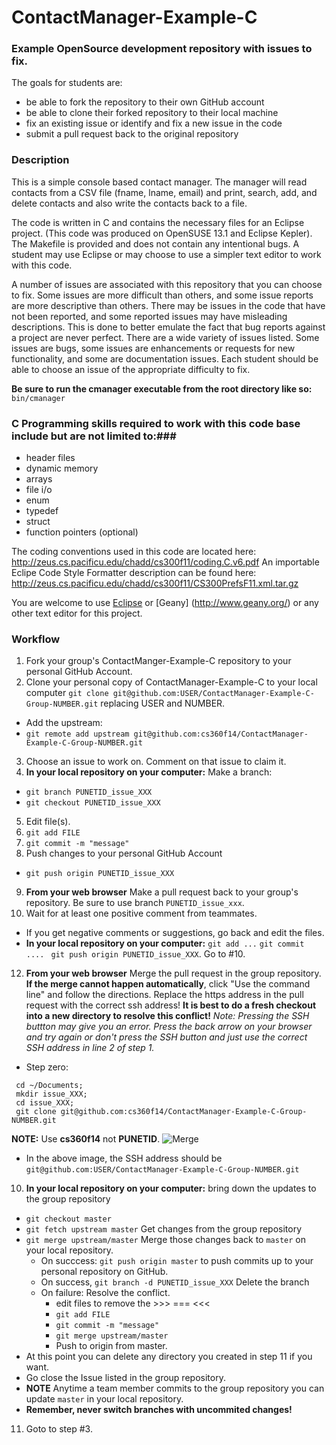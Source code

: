 ContactManager-Example-C
========================

### Example OpenSource development repository with issues to fix.  ###

The goals for students are:
* be able to fork the repository to their own GitHub account
* be able to clone their forked repository to their local machine
* fix an existing issue or identify and fix a new issue in the code
* submit a pull request back to the original repository


### Description ###

This is a simple console based contact manager.  The manager will read contacts from a CSV file (fname, lname, email) and print, search, add, and delete contacts and also write the contacts back to a file.

The code is written in C and contains the necessary files for an Eclipse project. (This code was produced on OpenSUSE 13.1 and Eclipse Kepler).  The Makefile is provided and does not contain any intentional bugs.  A student may use Eclipse or may choose to use a simpler text editor to work with this code.

A number of issues are associated with this repository that you can choose to fix.  Some issues are more difficult
than others, and some issue reports are more descriptive than others.  There may be issues in the code that have not been reported, and some reported issues may have misleading descriptions.  This is done to better emulate the fact that bug reports against a project are never perfect.  There are a wide variety of issues listed. Some issues are bugs, some issues are enhancements or requests for new functionality, and some are documentation issues.  Each student should be able to choose an issue of the appropriate difficulty to fix.
 
**Be sure to run the cmanager executable from the root directory like so:** `bin/cmanager`

### C Programming skills required to work with this code base include but are not limited to:###

* header files
* dynamic memory
* arrays
* file i/o
* enum
* typedef
* struct
* function pointers (optional)


The coding conventions used in this code are located here: http://zeus.cs.pacificu.edu/chadd/cs300f11/coding.C.v6.pdf
An importable Eclipe Code Style Formatter description can be found here: http://zeus.cs.pacificu.edu/chadd/cs300f11/CS300PrefsF11.xml.tar.gz

You are welcome to use [Eclipse](http://eclipse.org) or [Geany] (http://www.geany.org/) or any other text editor for this project.

### Workflow ###

1. Fork your group's ContactManger-Example-C repository to your personal GitHub Account.
2. Clone your personal copy of ContactManager-Example-C to your local computer `git clone git@github.com:USER/ContactManager-Example-C-Group-NUMBER.git`  replacing USER and NUMBER.
  * Add the upstream:
  * `git remote add upstream git@github.com:cs360f14/ContactManager-Example-C-Group-NUMBER.git`
3. Choose an issue to work on.  Comment on that issue to claim it.
4. **In your local repository on your computer:** Make a branch:
  * `git branch PUNETID_issue_XXX`
  * `git checkout PUNETID_issue_XXX`
5. Edit file(s).
6. `git add FILE`
7. `git commit -m "message"`
8. Push changes to your personal GitHub Account
  * `git push origin PUNETID_issue_XXX`
9. **From your web browser** Make a pull request back to your group's repository.  Be sure to use branch `PUNETID_issue_xxx`.
10. Wait for at least one positive comment from teammates. 
  * If you get negative comments or suggestions, go back and edit the files. 
  * **In your local repository on your computer:** `git add ...` `git commit .... ` `git push origin PUNETID_issue_XXX`. Go to #10.
12. **From your web browser** Merge the pull request in the group repository.  **If the merge cannot happen automatically**, click "Use the command line" and follow the directions. Replace the https address in the pull request with the correct ssh address!  **It is best to do a fresh checkout into a new directory to resolve this conflict!** *Note: Pressing the SSH buttton may give you an error. Press the back arrow on your browser and try again or don't press the SSH button and just use the correct SSH address in line 2 of step 1.*
  * Step zero:
   ```
    cd ~/Documents; 
    mkdir issue_XXX; 
    cd issue_XXX; 
    git clone git@github.com:cs360f14/ContactManager-Example-C-Group-NUMBER.git
   ```  
   **NOTE:** Use **cs360f14** not **PUNETID**.
  ![Merge](http://zeus.cs.pacificu.edu/chadd/cs360f14/TestReposMergeConflictEdit.png "Merge")
  * In the above image, the SSH address should be `git@github.com:USER/ContactManager-Example-C-Group-NUMBER.git`
10. **In your local repository on your computer:** bring down the updates to the group repository
  * `git checkout master`
  * `git fetch upstream master`  Get changes from the group repository
  * `git merge upstream/master`  Merge those changes back to `master` on your local repository.
    * On succcess: `git push origin master` to push commits up to your personal repository on GitHub.
    * On success, `git branch -d PUNETID_issue_XXX` Delete the branch
    * On failure: Resolve the conflict.  
      * edit files to remove the >>> === <<<
      * `git add FILE`
      * `git commit -m "message"`
      * `git merge upstream/master`
      * Push to origin from master.
  * At this point you can delete any directory you created in step 11 if you want.
  * Go close the Issue listed in the group repository.
  * **NOTE** Anytime a team member commits to the group repository you can update `master` in your local repository.
  * **Remember, never switch branches with uncommited changes!**
11. Goto to step #3.
